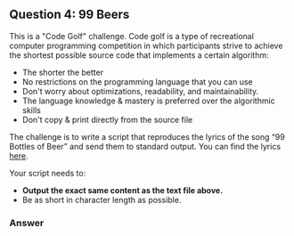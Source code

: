 ## Question 4: 99 Beers

This is a "Code Golf" challenge. Code golf is a type of recreational computer programming competition in which participants strive to achieve the shortest possible source code that implements a certain algorithm:

- The shorter the better
- No restrictions on the programming language that you can use
- Don't worry about optimizations, readability, and maintainability.
- The language knowledge & mastery is preferred over the algorithmic skills
- Don't copy & print directly from the source file

The challenge is to write a script that reproduces the lyrics of the song “99 Bottles of Beer” and send them to standard output. You can find the lyrics [here](question04-file.txt).

Your script needs to:

- **Output the exact same content as the text file above.**
- Be as short in character length as possible.

### Answer
  
  


